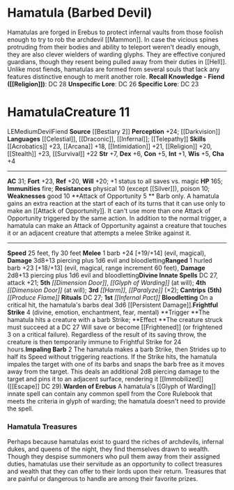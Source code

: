 ﻿---
ac: '31'
alignment: LE
all_resistance: null
burrow_speed: null
charisma: '+4'
climb_speed: null
constitution: '+5'
creature_ability:
- Attack of Opportunity
- Bloodletting
- Frightful Strike
- Impaling Barb
- Warden of Erebus
creature_family: '[[DATABASE/monsterfamily/Devil|Devil]]'
description: "Hamatulas are forged in Erebus to protect infernal vaults from those\
  \ foolish enough to try to rob the archdevil [[DATABASE/deity/Mammon|Mammon]] .\
  \ In case the vicious spines protruding from their bodies and ability to teleport\
  \ weren't deadly enough, they are also clever wielders of warding glyphs. They are\
  \ effective conjured guardians, though they resent being pulled away from their\
  \ duties in [[DATABASE/plane/Hell|Hell]] . Unlike most fiends, hamatulas are formed\
  \ from several souls that lack any features distinctive enough to merit another\
  \ role.<br/><br/><b><u>Recall Knowledge - Fiend</u> ( [[DATABASE/skill/Religion|Religion]]\
  \ )</b>: DC 28<br/><b><u>Unspecific Lore</u></b>: DC 26<br/><b><u>Specific Lore</u></b>:\
  \ DC 23<div class=\"viewbox\">{{ viewbox(type=monster, id=609, name=Hamatula (Barbed\
  \ Devil)) }}</div><h1 class=\"title\">Hamatula<span style=\"margin-left:auto; margin-right:0\"\
  >Creature 11</span></h1><span class=\"traitalignment\">LE</span><span class=\"traitsize\"\
  >Medium</span><span class=\"trait\"> [[DATABASE/trait/Devil|Devil]] </span><span\
  \ class=\"trait\"> [[DATABASE/trait/Fiend|Fiend]] </span><br/><b>Source</b> [[DATABASE/source/Bestiary\
  \ 2|Bestiary 2]] <br/><b>Perception</b> +24; [[DATABASE/monsterability/Darkvision|greater\
  \ darkvision]] <br/><b>Languages</b> [[DATABASE/language/Celestial|Celestial]] ,\
  \ [[DATABASE/language/Draconic|Draconic]] , [[DATABASE/language/Infernal|Infernal]]\
  \ ; [[DATABASE/monsterability/Telepathy|telepathy 100 feet]] <br/><b>Skills</b>\
  \ [[DATABASE/skill/Acrobatics|Acrobatics]] +23, [[DATABASE/skill/Arcana|Arcana]]\
  \ +18, [[DATABASE/skill/Intimidation|Intimidation]] +21, [[DATABASE/skill/Religion|Religion]]\
  \ +20, [[DATABASE/skill/Stealth|Stealth]] +23, [[DATABASE/skill/Survival|Survival]]\
  \ +22<br/><b>Str</b> +7, <b>Dex</b> +6, <b>Con</b> +5, <b>Int</b> +1, <b>Wis</b>\
  \ +5, <b>Cha</b> +4<hr/><b>AC</b> 31; <b>Fort</b> +23, <b>Ref</b> +20, <b>Will</b>\
  \ +20; +1 status to all saves vs. magic<br/><b>HP</b> 165; <b>Immunities</b> fire;\
  \ <b>Resistances</b> physical 10 (except [[DATABASE/equipment/Silver|silver]] ),\
  \ poison 10; <b>Weaknesses</b> good 10<br/><span class=\"hanging-indent\"><b>Attack\
  \ of Opportunity  <span aria-label=\"Reaction\" class=\"action\" role=\"img\" title=\"\
  Reaction\">[reaction]</span> </b> Barb only. A hamatula gains an extra reaction\
  \ at the start of each of its turns that it can use only to make an [[DATABASE/monsterability/Attack\
  \ of Opportunity|Attack of Opportunity]] . It can't use more than one Attack of\
  \ Opportunity triggered by the same action. In addition to the normal trigger, a\
  \ hamatula can make an Attack of Opportunity against a creature that touches it\
  \ or an adjacent creature that attempts a melee Strike against it.</span><hr/><b>Speed</b>\
  \ 25 feet, fly 30 feet<br/><span class=\"hanging-indent\"><b>Melee</b> <span aria-label=\"\
  Single Action\" class=\"action\" role=\"img\" title=\"Single Action\">[one-action]</span>\
  \  barb +24 [+19/+14] ( [[DATABASE/trait/Evil|evil]] , [[DATABASE/trait/Magical|magical]]\
  \ ), <b>Damage</b> 3d8+13 piercing plus 1d6 evil and bloodletting</span><span class=\"\
  hanging-indent\"><b>Ranged</b> <span aria-label=\"Single Action\" class=\"action\"\
  \ role=\"img\" title=\"Single Action\">[one-action]</span>  hurled barb +23 [+18/+13]\
  \ ( [[DATABASE/trait/Evil|evil]] , [[DATABASE/trait/Magical|magical]] , [[DATABASE/trait/Range|range\
  \ increment 60 feet]] ), <b>Damage</b> 2d8+13 piercing plus 1d6 evil and bloodletting</span><b>Divine\
  \ Innate Spells</b> DC 27, attack +21; <b>5th</b> <i> [[DATABASE/spell/Dimension\
  \ Door|dimension door]] </i>, <i> [[DATABASE/spell/Glyph of Warding|glyph of warding]]\
  \ </i> (at will); <b>4th</b> <i> [[DATABASE/spell/Dimension Door|dimension door]]\
  \ </i> (at will); <b>3rd</b> <i> [[DATABASE/spell/Harm|harm]] </i>, <i> [[DATABASE/spell/Paralyze|paralyze]]\
  \ </i> (\xD72); <b>Cantrips</b> <b>(5th)</b> <i> [[DATABASE/spell/Produce Flame|produce\
  \ flame]] </i><br/><b>Rituals</b> DC 27; <b>1st</b> <i> [[DATABASE/ritual/Infernal\
  \ Pact|infernal pact]] </i><br/><span class=\"hanging-indent\"><b>Bloodletting</b>\
  \ On a critical hit, the hamatula's barbs deal 3d6 [[DATABASE/condition/Persistent\
  \ Damage|persistent bleed damage]] .</span><span class=\"hanging-indent\"><b>Frightful\
  \ Strike</b> <span aria-label=\"Free Action\" class=\"action\" role=\"img\" title=\"\
  Free Action\">[free-action]</span>   ( [[DATABASE/trait/Divine|divine]] , [[DATABASE/trait/Emotion|emotion]]\
  \ , [[DATABASE/trait/Enchantment|enchantment]] , [[DATABASE/trait/Fear|fear]] ,\
  \ [[DATABASE/trait/Mental|mental]] ) <b>Trigger </b>The hamatula hits a creature\
  \ with a barb Strike; <b>Effect </b>The creature struck must succeed at a DC 27\
  \ Will save or become [[DATABASE/condition/Frightened|frightened 2]] (or frightened\
  \ 3 on a critical failure). Regardless of the result of its saving throw, the creature\
  \ is then temporarily immune to Frightful Strike for 24 hours.</span><span class=\"\
  hanging-indent\"><b>Impaling Barb</b> <span aria-label=\"Two Actions\" class=\"\
  action\" role=\"img\" title=\"Two Actions\">[two-actions]</span>   The hamatula\
  \ makes a barb Strike, then Strides up to half its Speed without triggering reactions.\
  \ If the Strike hits, the hamatula impales the target with one of its barbs and\
  \ snaps the barb free as it moves away from the target. This deals an additional\
  \ 2d8 piercing damage to the target and pins it to an adjacent surface, rendering\
  \ it [[DATABASE/condition/Immobilized|immobilized]] ( [[DATABASE/action/Escape|Escape]]\
  \ DC 29).</span><span class=\"hanging-indent\"><b>Warden of Erebus</b> A hamatula's\
  \ [[DATABASE/spell/Glyph of Warding|glyph of warding]] innate spell can contain\
  \ any common spell from the Core Rulebook that meets the criteria in glyph of warding;\
  \ the hamatula doesn't need to provide the spell.</span><h3 class=\"title\"><img\
  \ alt=\"Sidebar - Treasure and Rewards\" src=\"Images\\Icons\\Sidebar_5_TreasureAndRewards.png\"\
  \ style=\"height:18px; padding:2px 10px 0px 2px\" title=\"Sidebar - Treasure and\
  \ Rewards\"/> Hamatula Treasures</h3>Perhaps because hamatulas exist to guard the\
  \ riches of archdevils, infernal dukes, and queens of the night, they find themselves\
  \ drawn to wealth. Though they despise summoners who pull them away from their assigned\
  \ duties, hamatulas use their servitude as an opportunity to collect treasures and\
  \ wealth that they can offer to their lords upon their return. Treasures that are\
  \ painful or dangerous to handle are among their favorite prizes."
dexterity: '+6'
element: null
fly_speed: '30'
fortitude: '+23'
hardness: null
hp: '165'
id: '609'
immunity:
- fire
intelligence: '+1'
land_speed: '25'
language:
- '[[DATABASE/language/Celestial|Celestial]]'
- '[[DATABASE/language/Draconic|Draconic]]'
- '[[DATABASE/language/Infernal|Infernal]] ; [[DATABASE/monsterability/Telepathy|telepathy
  100 feet]]'
level: '11'
max_speed: '30'
name: Hamatula
perception: '+24'
rarity: Common
reflex: '+20'
resistance:
- physical 10 (except [[DATABASE/equipment/Silver|silver]] )
- poison 10
rus_type_level: null
school: null
sense:
- '[[DATABASE/monsterability/Darkvision|greater darkvision]]'
size: Medium
skill:
- '[[DATABASE/skill/Acrobatics|Acrobatics]] +23'
- '[[DATABASE/skill/Arcana|Arcana]] +18'
- '[[DATABASE/skill/Intimidation|Intimidation]] +21'
- '[[DATABASE/skill/Religion|Religion]] +20'
- '[[DATABASE/skill/Stealth|Stealth]] +23'
- '[[DATABASE/skill/Survival|Survival]] +22'
source: '[[DATABASE/source/Bestiary 2|Bestiary 2]]'
speed:
- 25 feet
- fly 30 feet
spell:
- '[[DATABASE/spell/Dimension Door|Dimension Door]]'
- '[[DATABASE/spell/Glyph of Warding|Glyph of Warding]]'
- '[[DATABASE/spell/Harm|Harm]]'
- '[[DATABASE/spell/Paralyze|Paralyze]]'
- '[[DATABASE/spell/Produce Flame|ProduceFlame]]'
strength: '+7'
strength_req: '7'
strongest_save:
- Fortitude
swim_speed: null
trait:
- '[[DATABASE/trait/Devil|Devil]]'
- '[[DATABASE/trait/Fiend|Fiend]]'
type: Creature
vision: Greater darkvision
weakest_save:
- Reflex
- Will
weakness:
- good 10
will: '+20'
wisdom: '+5'

---
# Hamatula (Barbed Devil)

Hamatulas are forged in Erebus to protect infernal vaults from those foolish enough to try to rob the archdevil [[Mammon]]. In case the vicious spines protruding from their bodies and ability to teleport weren't deadly enough, they are also clever wielders of warding glyphs. They are effective conjured guardians, though they resent being pulled away from their duties in [[Hell]]. Unlike most fiends, hamatulas are formed from several souls that lack any features distinctive enough to merit another role.
**Recall Knowledge - Fiend ([[Religion]])**: DC 28
**Unspecific Lore**: DC 26
**Specific Lore**: DC 23

# Hamatula<span class="item-type">Creature 11</span>

<span class="trait-alignment item-trait">LE</span><span class="trait-size item-trait">Medium</span><span class="item-trait">Devil</span><span class="item-trait">Fiend</span>
**Source** [[Bestiary 2]] 
**Perception** +24; [[Darkvision]]
**Languages** [[Celestial]], [[Draconic]], [[Infernal]]; [[Telepathy]]
**Skills** [[Acrobatics]] +23, [[Arcana]] +18, [[Intimidation]] +21, [[Religion]] +20, [[Stealth]] +23, [[Survival]] +22
**Str** +7, **Dex** +6, **Con** +5, **Int** +1, **Wis** +5, **Cha** +4

---
**AC** 31; **Fort** +23, **Ref** +20, **Will** +20; +1 status to all saves vs. magic
**HP** 165; **Immunities** fire; **Resistances** physical 10 (except [[Silver]]), poison 10; **Weaknesses** good 10
<span class="in-box-ability">**Attack of Opportunity <span class="action-icon">5</span> ** Barb only. A hamatula gains an extra reaction at the start of each of its turns that it can use only to make an [[Attack of Opportunity]]. It can't use more than one Attack of Opportunity triggered by the same action. In addition to the normal trigger, a hamatula can make an Attack of Opportunity against a creature that touches it or an adjacent creature that attempts a melee Strike against it.</span>

---
**Speed** 25 feet, fly 30 feet
<span class="in-box-ability">**Melee** <span class="action-icon">1</span> barb +24 [+19/+14] (evil, magical), **Damage** 3d8+13 piercing plus 1d6 evil and bloodletting</span><span class="in-box-ability">**Ranged** <span class="action-icon">1</span> hurled barb +23 [+18/+13] (evil, magical, range increment 60 feet), **Damage** 2d8+13 piercing plus 1d6 evil and bloodletting</span>**Divine Innate Spells** DC 27, attack +21; **5th** _[[Dimension Door]]_, _[[Glyph of Warding]]_ (at will); **4th** _[[Dimension Door]]_ (at will); **3rd** _[[Harm]]_, _[[Paralyze]]_ (×2); **Cantrips** **(5th)** _[[Produce Flame]]_
**Rituals** DC 27; **1st** _[[Infernal Pact]]_
<span class="in-box-ability">**Bloodletting** On a critical hit, the hamatula's barbs deal 3d6 [[Persistent Damage]].</span><span class="in-box-ability">**Frightful Strike** <span class="action-icon">4</span> (divine, emotion, enchantment, fear, mental) **Trigger **The hamatula hits a creature with a barb Strike; **Effect **The creature struck must succeed at a DC 27 Will save or become [[Frightened]] (or frightened 3 on a critical failure). Regardless of the result of its saving throw, the creature is then temporarily immune to Frightful Strike for 24 hours.</span><span class="in-box-ability">**Impaling Barb** <span class="action-icon">2</span> The hamatula makes a barb Strike, then Strides up to half its Speed without triggering reactions. If the Strike hits, the hamatula impales the target with one of its barbs and snaps the barb free as it moves away from the target. This deals an additional 2d8 piercing damage to the target and pins it to an adjacent surface, rendering it [[Immobilized]] ([[Escape]] DC 29).</span><span class="in-box-ability">**Warden of Erebus** A hamatula's [[Glyph of Warding]] innate spell can contain any common spell from the Core Rulebook that meets the criteria in glyph of warding; the hamatula doesn't need to provide the spell.</span>

###  Hamatula Treasures

Perhaps because hamatulas exist to guard the riches of archdevils, infernal dukes, and queens of the night, they find themselves drawn to wealth. Though they despise summoners who pull them away from their assigned duties, hamatulas use their servitude as an opportunity to collect treasures and wealth that they can offer to their lords upon their return. Treasures that are painful or dangerous to handle are among their favorite prizes.